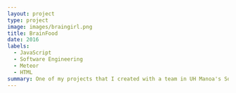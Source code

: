 ```yaml
---
layout: project
type: project
image: images/braingirl.png
title: BrainFood
date: 2016
labels:
  - JavaScript
  - Software Engineering
  - Meteor
  - HTML
summary: One of my projects that I created with a team in UH Manoa's Software Engineering course(ICS 314).
---
```

